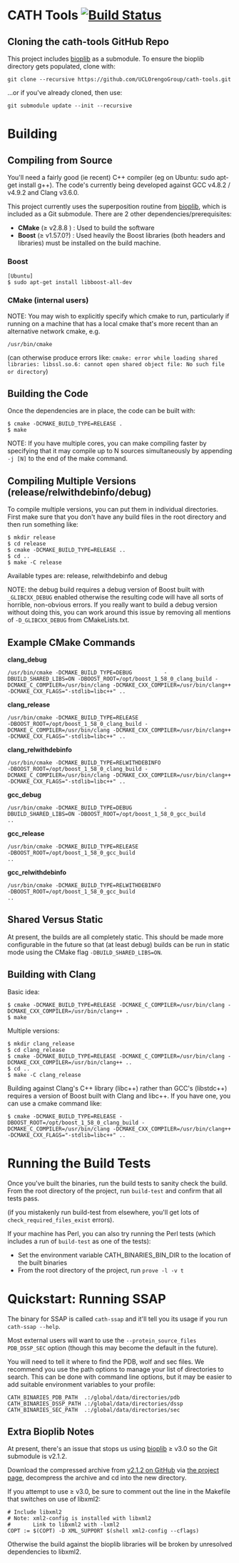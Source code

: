 # CATH Tools [![Build Status](https://travis-ci.org/UCLOrengoGroup/cath-tools.svg?branch=master)](https://travis-ci.org/UCLOrengoGroup/cath-tools)

Cloning the cath-tools GitHub Repo
---

This project includes [bioplib](https://github.com/ACRMGroup/bioplib "Bioplib's GitHub Homepage") as a submodule. To ensure the bioplib directory gets populated, clone with:

    git clone --recursive https://github.com/UCLOrengoGroup/cath-tools.git

...or if you've already cloned, then use:

    git submodule update --init --recursive

Building
========

Compiling from Source
---------------------

You'll need a fairly good (ie recent) C++ compiler (eg on Ubuntu: sudo apt-get install g++). The code's currently being developed against GCC v4.8.2 / v4.9.2 and Clang v3.6.0.

This project currently uses the superposition routine from [bioplib](https://github.com/ACRMGroup/bioplib "Bioplib's GitHub Homepage"), which is included as a Git submodule. There are 2 other dependencies/prerequisites:

 * **CMake** (&ge; v2.8.8  ) : Used to build the software
 * **Boost** (&ge; v1.57.0?) : Used heavily the Boost libraries (both headers and libraries) must be installed on the build machine.

### Boost

    [Ubuntu]
    $ sudo apt-get install libboost-all-dev

### CMake (internal users)

NOTE: You may wish to explicitly specify which cmake to run, particularly if running on a machine that has a local cmake that's more recent than an alternative network cmake, e.g.

    /usr/bin/cmake

(can otherwise produce errors like: ```cmake: error while loading shared libraries: libssl.so.6: cannot open shared object file: No such file or directory```)


Building the Code
-----------------

Once the dependencies are in place, the code can be built with:

    $ cmake -DCMAKE_BUILD_TYPE=RELEASE .
    $ make

NOTE: If you have multiple cores, you can make compiling faster by specifying that it may compile up to N sources simultaneously by appending
      `-j [N]` to the end of the make command.


Compiling Multiple Versions (release/relwithdebinfo/debug)
----------------------------------------------------------

To compile multiple versions, you can put them in individual directories. First make sure that you don't have any
build files in the root directory and then run something like:

    $ mkdir release
    $ cd release
    $ cmake -DCMAKE_BUILD_TYPE=RELEASE ..
    $ cd ..
    $ make -C release

Available types are: release, relwithdebinfo and debug

NOTE: the debug build requires a debug version of Boost built with `_GLIBCXX_DEBUG` enabled otherwise the resulting code will have all sorts of
horrible, non-obvious errors. If you really want to build a debug version without doing this, you can work around this issue by removing all
mentions of `-D_GLIBCXX_DEBUG` from CMakeLists.txt.

Example CMake Commands
----------------------

**clang_debug**

    /usr/bin/cmake -DCMAKE_BUILD_TYPE=DEBUG          -DBUILD_SHARED_LIBS=ON -DBOOST_ROOT=/opt/boost_1_58_0_clang_build -DCMAKE_C_COMPILER=/usr/bin/clang -DCMAKE_CXX_COMPILER=/usr/bin/clang++ -DCMAKE_CXX_FLAGS="-stdlib=libc++" ..

**clang_release**

    /usr/bin/cmake -DCMAKE_BUILD_TYPE=RELEASE                               -DBOOST_ROOT=/opt/boost_1_58_0_clang_build -DCMAKE_C_COMPILER=/usr/bin/clang -DCMAKE_CXX_COMPILER=/usr/bin/clang++ -DCMAKE_CXX_FLAGS="-stdlib=libc++" ..

**clang_relwithdebinfo**

    /usr/bin/cmake -DCMAKE_BUILD_TYPE=RELWITHDEBINFO                        -DBOOST_ROOT=/opt/boost_1_58_0_clang_build -DCMAKE_C_COMPILER=/usr/bin/clang -DCMAKE_CXX_COMPILER=/usr/bin/clang++ -DCMAKE_CXX_FLAGS="-stdlib=libc++" ..

**gcc_debug**

    /usr/bin/cmake -DCMAKE_BUILD_TYPE=DEBUG          -DBUILD_SHARED_LIBS=ON -DBOOST_ROOT=/opt/boost_1_58_0_gcc_build                                                                                                              ..

**gcc_release**

    /usr/bin/cmake -DCMAKE_BUILD_TYPE=RELEASE                               -DBOOST_ROOT=/opt/boost_1_58_0_gcc_build                                                                                                              ..

**gcc_relwithdebinfo**

    /usr/bin/cmake -DCMAKE_BUILD_TYPE=RELWITHDEBINFO                        -DBOOST_ROOT=/opt/boost_1_58_0_gcc_build                                                                                                              ..

Shared Versus Static
----------------

At present, the builds are all completely static. This should be made more configurable in the future so that (at least debug) builds can be run in static mode using the CMake flag `-DBUILD_SHARED_LIBS=ON`.

Building with Clang
-------------------

Basic idea:

    $ cmake -DCMAKE_BUILD_TYPE=RELEASE -DCMAKE_C_COMPILER=/usr/bin/clang -DCMAKE_CXX_COMPILER=/usr/bin/clang++ .
    $ make

Multiple versions:

    $ mkdir clang_release
    $ cd clang_release
    $ cmake -DCMAKE_BUILD_TYPE=RELEASE -DCMAKE_C_COMPILER=/usr/bin/clang -DCMAKE_CXX_COMPILER=/usr/bin/clang++ ..
    $ cd ..
    $ make -C clang_release

Building against Clang's C++ library (libc++) rather than GCC's (libstdc++) requires a version of Boost built with Clang and libc++. If you have one, you can use a cmake command like:

    $ cmake -DCMAKE_BUILD_TYPE=RELEASE -DBOOST_ROOT=/opt/boost_1_58_0_clang_build -DCMAKE_C_COMPILER=/usr/bin/clang -DCMAKE_CXX_COMPILER=/usr/bin/clang++ -DCMAKE_CXX_FLAGS="-stdlib=libc++" ..

Running the Build Tests
=======================

Once you've built the binaries, run the build tests to sanity check the build. From the root directory of the project, run `build-test` and confirm that all tests pass.

(if you mistakenly run build-test from elsewhere, you'll get lots of `check_required_files_exist` errors).

If your machine has Perl, you can also try running the Perl tests (which includes a run of `build-test` as one of the tests):
 * Set the environment variable CATH_BINARIES_BIN_DIR to the location of the built binaries
 * From the root directory of the project, run `prove -l -v t`

Quickstart: Running SSAP
========================

The binary for SSAP is called `cath-ssap` and it'll tell you its usage if you run `cath-ssap --help`.

Most external users will want to use the `--protein_source_files PDB_DSSP_SEC` option (though this may become the default in the future).

You will need to tell it where to find the PDB, wolf and sec files. We recommend you use the path options to manage your list of directories to search. This can be done with command line options, but it may be easier to add suitable environment variables to your profile:

    CATH_BINARIES_PDB_PATH  .:/global/data/directories/pdb
    CATH_BINARIES_DSSP_PATH .:/global/data/directories/dssp
    CATH_BINARIES_SEC_PATH  .:/global/data/directories/sec

Extra Bioplib Notes
-------------------

At present, there's an issue that stops us using [bioplib](https://github.com/ACRMGroup/bioplib "Bioplib's GitHub Homepage") &ge; v3.0 so the Git submodule is v2.1.2.

Download the compressed archive from [v2.1.2 on GitHub](https://github.com/ACRMGroup/bioplib/archive/V2.1.2.tar.gz)
via [the project page](http://www.bioinf.org.uk/software/bioplib/), decompress the archive and cd into the new directory.

If you attempt to use &ge; v3.0, be sure to comment out the line in the Makefile that switches on use of libxml2:

    # Include libxml2
    # Note: xml2-config is installed with libxml2
    #       Link to libxml2 with -lxml2
    COPT := $(COPT) -D XML_SUPPORT $(shell xml2-config --cflags)

Otherwise the build against the bioplib libraries will be broken by unresolved dependencies to libxml2.

